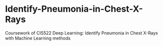 # Identify-Pneumonia-in-Chest-X-Rays
Coursework of CIS522 Deep Learning: Identify Pneumonia in Chest X-Rays with Machine Learning methods
